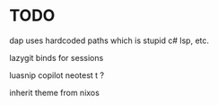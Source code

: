 # TODO

dap uses hardcoded paths which is stupid
c# lsp, etc.

lazygit
binds for sessions

luasnip
copilot
neotest <leader>t ?

inherit theme from nixos
